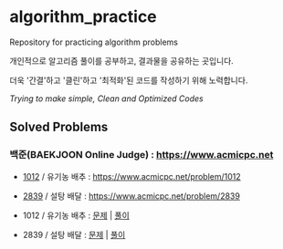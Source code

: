 # algorithm_practice
Repository for practicing algorithm problems

개인적으로 알고리즘 풀이를 공부하고, 결과물을 공유하는 곳입니다.

더욱 '간결'하고 '클린'하고 '최적화'된 코드를 작성하기 위해 노력합니다.

*Trying to make simple, Clean and Optimized Codes*




## Solved Problems

### 백준(BAEKJOON Online Judge) : https://www.acmicpc.net

* [1012](https://github.com/wallees/algorithm_practice/blob/master/bj_1012.cpp) / 유기농 배추 : https://www.acmicpc.net/problem/1012

* [2839](https://github.com/wallees/algorithm_practice/blob/master/bj_2839.cpp) / 설탕 배달 : https://www.acmicpc.net/problem/2839

* 1012 / 유기농 배추 : [문제](https://www.acmicpc.net/problem/1012) | [풀이](https://github.com/wallees/algorithm_practice/blob/master/bj_1012.cpp)

* 2839 / 설탕 배달 : [문제](https://www.acmicpc.net/problem/2839) | [풀이](https://github.com/wallees/algorithm_practice/blob/master/bj_2839.cpp)
